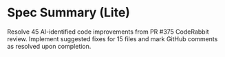 # Spec Summary (Lite)

Resolve 45 AI-identified code improvements from PR #375 CodeRabbit review. Implement suggested fixes for 15 files and mark GitHub comments as resolved upon completion.
